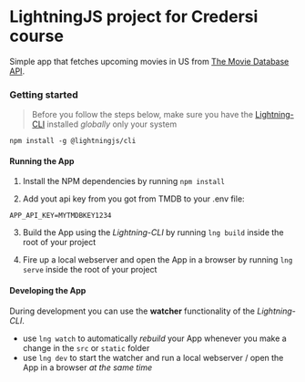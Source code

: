 # LightningJS project for Credersi course

Simple app that fetches upcoming movies in US from [The Movie Database API](https://developers.themoviedb.org/3).

### Getting started

> Before you follow the steps below, make sure you have the [Lightning-CLI](https://rdkcentral.github.io/Lightning-CLI/#/) installed _globally_ only your system

```
npm install -g @lightningjs/cli
```

#### Running the App

1. Install the NPM dependencies by running `npm install`

2. Add yout api key from you got from TMDB to your .env file:

```config
APP_API_KEY=MYTMDBKEY1234
```

3. Build the App using the _Lightning-CLI_ by running `lng build` inside the root of your project

4. Fire up a local webserver and open the App in a browser by running `lng serve` inside the root of your project

#### Developing the App

During development you can use the **watcher** functionality of the _Lightning-CLI_.

- use `lng watch` to automatically _rebuild_ your App whenever you make a change in the `src` or  `static` folder
- use `lng dev` to start the watcher and run a local webserver / open the App in a browser _at the same time_

